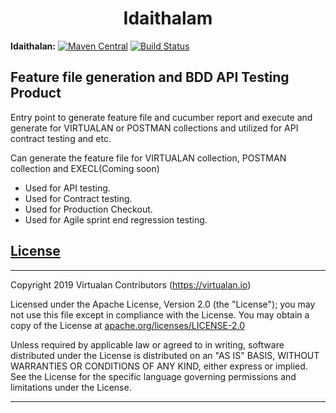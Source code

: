 <h1 align="center">Idaithalam</h1>

**Idaithalan:** [![Maven Central](https://img.shields.io/maven-central/v/io.virtualan/idaithalam.svg?label=Maven%20Central)](https://search.maven.org/search?q=g:%22io.virtualan%22%20AND%20a:%22idaithalam%22)  [![Build Status](https://travis-ci.com/virtualansoftware/idaithalam.svg?branch=master)](https://travis-ci.com/virtualansoftware/idaithalam)
                          
  ## Feature file generation and BDD API Testing Product  

   Entry point to generate feature file and cucumber report and execute and generate for VIRTUALAN or POSTMAN collections
   and utilized for API contract testing and etc.
 
   Can generate the feature file for VIRTUALAN collection, POSTMAN collection and EXECL(Coming soon)
   - Used for API testing.
   - Used for Contract testing.
   - Used for Production Checkout.
   - Used for Agile sprint end regression testing.
 

 


## [License](#table-of-contents)
-------

Copyright 2019 Virtualan Contributors (https://virtualan.io)  

Licensed under the Apache License, Version 2.0 (the "License");
you may not use this file except in compliance with the License.
You may obtain a copy of the License at [apache.org/licenses/LICENSE-2.0](http://www.apache.org/licenses/LICENSE-2.0)

Unless required by applicable law or agreed to in writing, software
distributed under the License is distributed on an "AS IS" BASIS,
WITHOUT WARRANTIES OR CONDITIONS OF ANY KIND, either express or implied.
See the License for the specific language governing permissions and
limitations under the License.

---



